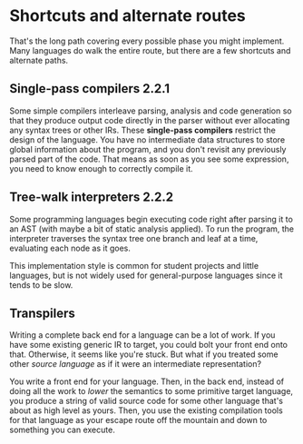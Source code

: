 # Shortcuts and alternate routes

That's the long path covering every possible phase you might implement. Many languages do walk the entire route, but there are a few shortcuts and alternate paths.

## Single-pass compilers 2.2.1

Some simple compilers interleave parsing, analysis and code generation so that they produce output code directly in the parser without ever allocating any syntax trees or other IRs. These **single-pass compilers** restrict the design of the language. You have no intermediate data structures to store global information about the program, and you don't revisit any previously parsed part of the code. That means as soon as you see some expression, you need to know enough to correctly compile it.

## Tree-walk interpreters 2.2.2

Some programming languages begin executing code right after parsing it to an AST (with maybe a bit of static analysis applied). To run the program, the interpreter traverses the syntax tree one branch and leaf at a time, evaluating each node as it goes.

This implementation style is common for student projects and little languages, but is not widely used for general-purpose languages since it tends to be slow.

## Transpilers

Writing a complete back end for a language can be a lot of work. If you have some existing generic IR to target, you could bolt your front end onto that. Otherwise, it seems like you're stuck. But what if you treated some other *source language* as if it were an intermediate representation?

You write a front end for your language. Then, in the back end, instead of doing all the work to *lower* the semantics to some primitive target language, you produce a string of valid source code for some other language that's about as high level as yours. Then, you use the existing compilation tools for that language as your escape route off the mountain and down to something you can execute. 


